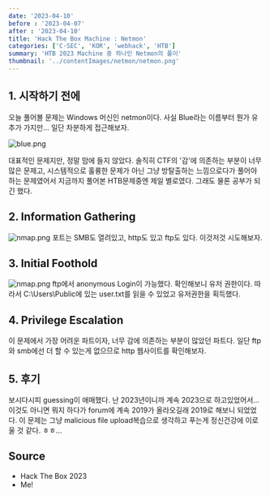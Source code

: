```yaml
---
date: '2023-04-10'
before : '2023-04-07'
after : '2023-04-10'
title: 'Hack The Box Machine : Netmon'
categories: ['C-SEC', 'KOR', 'webhack', 'HTB']
summary: 'HTB 2023 Machine 중 하나인 Netmon의 풀이'
thumbnail: '../contentImages/netmon/netmon.png'
---
```

## 1. 시작하기 전에

오늘 풀어볼 문제는 Windows 머신인 netmon이다. 사실 Blue라는 이름부터 뭔가 유추가 가지만… 일단 차분하게 접근해보자.

![blue.png](../contentImages/netmon/netmon.png)

대표적인 문제지만, 정말 맘에 들지 않았다. 솔직히 CTF의 '감'에 의존하는 부분이 너무 많은 문제고, 시스템적으로 훌륭한 문제가 아닌 그냥 방탈출하는 느낌으로다가 풀어야 하는 문제였어서
지금까지 풀어본 HTB문제중엔 제일 별로였다. 그래도 물론 공부가 되긴 했다.

## 2. Information Gathering

![nmap.png](../contentImages/netmon/1.png)
포트는 SMB도 열려있고, http도 있고 ftp도 있다. 이것저것 시도해보자.

## 3. Initial Foothold

![nmap.png](../contentImages/netmon/2.png)
ftp에서 anonymous Login이 가능했다. 확인해보니 유저 권한이다. 따라서 C:\Users\Public에 있는 user.txt를 읽을 수 있었고 유저권한을 획득했다.

## 4. Privilege Escalation

이 문제에서 가장 어려운 파트이자, 너무 감에 의존하는 부분이 많았던 파트다. 일단 ftp와 smb에선 더 할 수 있는게 없으므로 http 웹사이트를 확인해보자.

## 5. 후기

보시다시피 guessing이 애매했다. 난 2023년이니까 계속 2023으로 하고있었어서... 이것도 아니면 뭐지 하다가 forum에 계속 2019가 올라오길래 2019로 해보니 되었었다.
이 문제는 그냥 malicious file upload복습으로 생각하고 푸는게 정신건강에 이로울 것 같다. ㅎㅎ...

## Source

- Hack The Box 2023
- Me!

